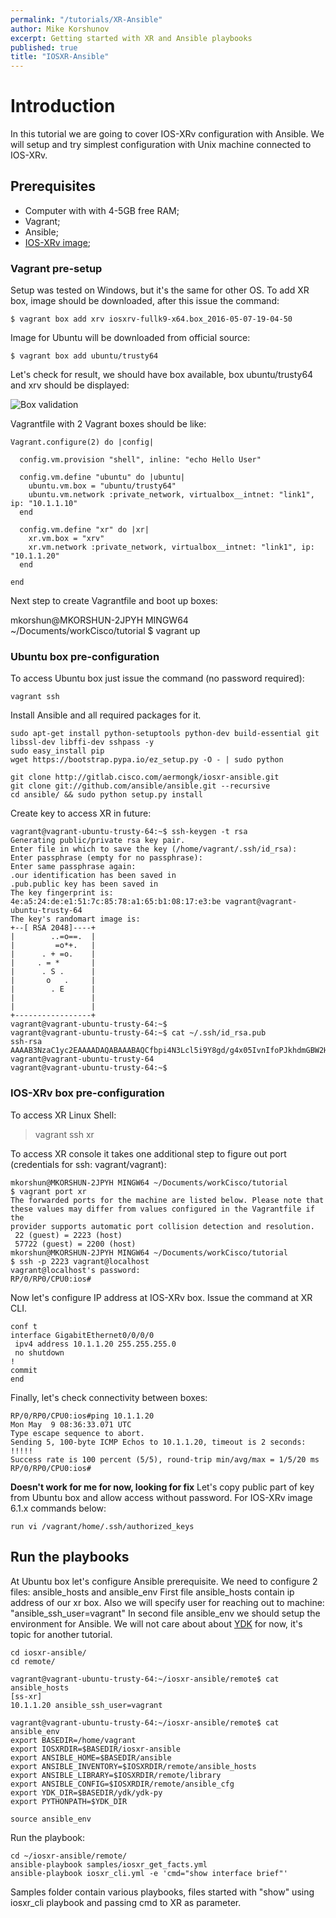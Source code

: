 ```yaml
---
permalink: "/tutorials/XR-Ansible"
author: Mike Korshunov
excerpt: Getting started with XR and Ansible playbooks
published: true
title: "IOSXR-Ansible"
---
```

# Introduction
In this tutorial we are going to cover IOS-XRv configuration with Ansible. We will setup and try simplest configuration with Unix machine connected to IOS-XRv.

## Prerequisites
- Computer with with 4-5GB free RAM;
- Vagrant;
- Ansible;
- [IOS-XRv image](http://engci-maven-master.cisco.com/artifactory/appdevci-snapshot/);

### Vagrant pre-setup

Setup was tested on Windows, but it's the same for other OS. To add XR box, image should be downloaded, after this issue the command:
	
    $ vagrant box add xrv iosxrv-fullk9-x64.box_2016-05-07-19-04-50

Image for Ubuntu will be downloaded from official source:
	
    $ vagrant box add ubuntu/trusty64
    
Let's check for result, we should have box available, box ubuntu/trusty64 and xrv should be displayed:

![Box validation](https://xrdocs.github.io/xrdocs-images/assets/tutorial-images/xr-ansible-tutorial/xr_ansible_01_box_list.png)

Vagrantfile with 2 Vagrant boxes should be like:

```
Vagrant.configure(2) do |config|

  config.vm.provision "shell", inline: "echo Hello User"

  config.vm.define "ubuntu" do |ubuntu|
    ubuntu.vm.box = "ubuntu/trusty64"
    ubuntu.vm.network :private_network, virtualbox__intnet: "link1", ip: "10.1.1.10"
  end

  config.vm.define "xr" do |xr|
    xr.vm.box = "xrv"
    xr.vm.network :private_network, virtualbox__intnet: "link1", ip: "10.1.1.20"
  end

end

```


Next step to create Vagrantfile and boot up boxes:

mkorshun@MKORSHUN-2JPYH MINGW64 ~/Documents/workCisco/tutorial
$ vagrant up



### Ubuntu box pre-configuration

To access Ubuntu box just issue the command (no password required):
```
vagrant ssh
```


Install Ansible and all required packages for it. 

```
sudo apt-get install python-setuptools python-dev build-essential git libssl-dev libffi-dev sshpass -y
sudo easy_install pip 
wget https://bootstrap.pypa.io/ez_setup.py -O - | sudo python

git clone http://gitlab.cisco.com/aermongk/iosxr-ansible.git
git clone git://github.com/ansible/ansible.git --recursive
cd ansible/ && sudo python setup.py install
```

Create key to access XR in future:
```
vagrant@vagrant-ubuntu-trusty-64:~$ ssh-keygen -t rsa
Generating public/private rsa key pair.
Enter file in which to save the key (/home/vagrant/.ssh/id_rsa):
Enter passphrase (empty for no passphrase):
Enter same passphrase again:
.our identification has been saved in
.pub.public key has been saved in
The key fingerprint is:
4e:a5:24:de:e1:51:7c:85:78:a1:65:b1:08:17:e3:be vagrant@vagrant-ubuntu-trusty-64
The key's randomart image is:
+--[ RSA 2048]----+
|        ..=o==.  |
|         =o*+.   |
|      . + =o.    |
|     . = *       |
|      . S .      |
|       o   .     |
|        . E      |
|                 |
|                 |
+-----------------+
vagrant@vagrant-ubuntu-trusty-64:~$ 
vagrant@vagrant-ubuntu-trusty-64:~$ cat ~/.ssh/id_rsa.pub
ssh-rsa AAAAB3NzaC1yc2EAAAADAQABAAABAQCfbpi4N3Lcl5i9Y8gd/g4x05IvnIfoPJkhdmGBW2HMFwqWgJQkJF1BM8SuukWeG8+Su4g0Un5tU4/nvbAcqBDR7wFEmB7z7k8VQrXZUxeB4Lc1jEwdDLbxxGOUitLQO+IXlHFJVpkp9Ps6tT82xopaSOQFXKDq0vYXdeEMD/k3NG++0u5pOsJu+kXLIULy1Ix6qvcFDRKbqfT14fU/K7vBYz8gP8Cl+sql9ySm7aOSb0liCBx46/SueBX6uadnMgecVBc1GyvmEX5PwBppUr3Cpby2yOf69iX4NnNcWTTrPY7o7LWuXPNiAgbSAS3R7jVBPyTltB9zCbGq8We5UuVX vagrant@vagrant-ubuntu-trusty-64
vagrant@vagrant-ubuntu-trusty-64:~$ 
```



### IOS-XRv box pre-configuration

To access XR Linux Shell: 
> vagrant ssh xr

To access XR console it takes one additional step to figure out port (credentials for ssh: vagrant/vagrant):
```
mkorshun@MKORSHUN-2JPYH MINGW64 ~/Documents/workCisco/tutorial
$ vagrant port xr
The forwarded ports for the machine are listed below. Please note that
these values may differ from values configured in the Vagrantfile if the
provider supports automatic port collision detection and resolution.
 22 (guest) = 2223 (host)
 57722 (guest) = 2200 (host)
mkorshun@MKORSHUN-2JPYH MINGW64 ~/Documents/workCisco/tutorial
$ ssh -p 2223 vagrant@localhost
vagrant@localhost's password:
RP/0/RP0/CPU0:ios#
```

Now let's  configure IP address at IOS-XRv box. Issue the command at XR CLI.

```
conf t
interface GigabitEthernet0/0/0/0
 ipv4 address 10.1.1.20 255.255.255.0
 no shutdown
!
commit
end
```

Finally, let's check connectivity between boxes:
```
RP/0/RP0/CPU0:ios#ping 10.1.1.20
Mon May  9 08:36:33.071 UTC
Type escape sequence to abort.
Sending 5, 100-byte ICMP Echos to 10.1.1.20, timeout is 2 seconds:
!!!!!
Success rate is 100 percent (5/5), round-trip min/avg/max = 1/5/20 ms
RP/0/RP0/CPU0:ios#
```


**Doesn't work for me for now, looking for fix**
Let's copy public part of key from Ubuntu box and allow access without password. For IOS-XRv image 6.1.x commands below:


```
run vi /vagrant/home/.ssh/authorized_keys
```

## Run the playbooks

At Ubuntu box let's configure Ansible prerequisite. 
We need to configure 2 files: ansible_hosts and ansible_env
First file ansible_hosts contain ip address of our xr box. Also we will specify user for reaching out to machine: "ansible_ssh_user=vagrant"
In second file ansible_env we should setup the environment for Ansible. 
We will not care about about [YDK](https://github.com/CiscoDevNet/ydk-py-samples) for now, it's topic for another tutorial. 


```
cd iosxr-ansible/
cd remote/

vagrant@vagrant-ubuntu-trusty-64:~/iosxr-ansible/remote$ cat ansible_hosts
[ss-xr]
10.1.1.20 ansible_ssh_user=vagrant

vagrant@vagrant-ubuntu-trusty-64:~/iosxr-ansible/remote$ cat ansible_env
export BASEDIR=/home/vagrant
export IOSXRDIR=$BASEDIR/iosxr-ansible
export ANSIBLE_HOME=$BASEDIR/ansible
export ANSIBLE_INVENTORY=$IOSXRDIR/remote/ansible_hosts
export ANSIBLE_LIBRARY=$IOSXRDIR/remote/library
export ANSIBLE_CONFIG=$IOSXRDIR/remote/ansible_cfg
export YDK_DIR=$BASEDIR/ydk/ydk-py
export PYTHONPATH=$YDK_DIR

source ansible_env
```

Run the playbook:
```
cd ~/iosxr-ansible/remote/
ansible-playbook samples/iosxr_get_facts.yml 
ansible-playbook iosxr_cli.yml -e 'cmd="show interface brief"' 
```

Samples folder contain various playbooks, files started with "show" using iosxr_cli playbook and passing cmd to XR as parameter. 
